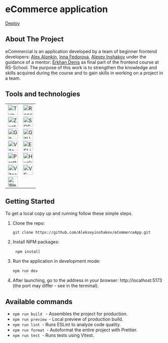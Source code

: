 # eCommerce application

[Deploy](https://pushnili-e-commerce.netlify.app/)

## About The Project

eCommercial is an application developed by a team of beginner frontend developers:
[Alex Alonkin](https://github.com/nevox-alexxx),
[Inna Fedorova](https://github.com/IFMA25),
[Alexey Inshakov](https://github.com/Alekseyinshakov)
under the guidance of a mentor: [Erkhan Denis](https://github.com/ErkhanDV) as final part of the frontend course at RS-School.
The purpose of this work is to strengthen the knowledge and skills acquired during the course and to gain skills in working on a project in a team.

## Tools and technologies

<table>
  <tr>
    <td>
      <a href="https://www.typescriptlang.org/">
        <img src="https://img.shields.io/badge/-TypeScript-3178C6?logo=typescript&logoColor=white" alt="TypeScript" style="height:32px;">
      </a>
    </td>
    <td>
      <a href="https://reactjs.org/">
        <img src="https://img.shields.io/badge/-React-61DAFB?logo=react&logoColor=black" alt="React" style="height:32px;">
      </a>
    </td>
  </tr>
  <tr>
    <td>
      <a href="https://zustand-demo.pmnd.rs/">
        <img src="https://img.shields.io/badge/-Zustand-000000?logo=zustand&logoColor=white" alt="Zustand" style="height:32px;">
      </a>
    </td>
    <td>
      <a href="https://sass-lang.com/">
        <img src="https://img.shields.io/badge/-SCSS-CC6699?logo=sass&logoColor=white" alt="SCSS" style="height:32px;">
      </a>
    </td>
  </tr>
  <tr>
    <td>
      <a href="https://git-scm.com/">
        <img src="https://img.shields.io/badge/-Git-F05032?logo=git&logoColor=white" alt="Git" style="height:32px;">
      </a>
    </td>
    <td>
      <a href="https://github.com/">
        <img src="https://img.shields.io/badge/-GitHub-181717?logo=github&logoColor=white" alt="GitHub" style="height:32px;">
      </a>
    </td>
  </tr>
  <tr>
    <td>
      <a href="https://vitejs.dev/">
        <img src="https://img.shields.io/badge/-Vite-646CFF?logo=vite&logoColor=white" alt="Vite" style="height:32px;">
      </a>
    </td>
    <td>
      <a href="https://eslint.org/">
        <img src="https://img.shields.io/badge/-ESLint-4B32C3?logo=eslint&logoColor=white" alt="ESLint" style="height:32px;">
      </a>
    </td>
  </tr>
  <tr>
    <td>
      <a href="https://prettier.io/">
        <img src="https://img.shields.io/badge/-Prettier-F7B93E?logo=prettier&logoColor=black" alt="Prettier" style="height:32px;">
      </a>
    </td>
    <td>
      <a href="https://typicode.github.io/husky/">
        <img src="https://img.shields.io/badge/-Husky-000000?logo=husky&logoColor=white" alt="Husky" style="height:32px;">
      </a>
    </td>
  </tr>
  <tr>
    <td>
      <a href="https://vitest.dev/">
        <img src="https://img.shields.io/badge/-Vitest-6E9F18?logo=vitest&logoColor=white" alt="Vitest" style="height:32px;">
      </a>
    </td>
    <td>
      <a href="https://code.visualstudio.com/">
        <img src="https://img.shields.io/badge/-VS%20Code-007ACC?logo=visual-studio-code&logoColor=white" alt="VS Code" style="height:32px;">
      </a>
    </td>
  </tr>
  <tr>
    <td>
      <a href="https://www.jetbrains.com/webstorm/">
        <img src="https://img.shields.io/badge/-WebStorm-000?logo=webstorm&logoColor=white" alt="WebStorm" style="height:32px;">
      </a>
    </td>
    <td></td>
  </tr>
</table>

## Getting Started

To get a local copy up and running follow these simple steps.

1. Clone the repo: <pre> `git clone https://github.com/Alekseyinshakov/eCommerceApp.git ` </pre>
2. Install NPM packages: <pre> `npm install ` </pre>
3. Run the application in development mode: <pre> `npm run dev ` </pre>
4. After launching, go to the address in your browser: http://localhost:5173 (the port may differ - see in the terminal).

## Available commands

- `npm run build ` - Assembles the project for production.
- `npm run preview `- Local preview of production build.
- `npm run lint `- Runs ESLint to analyze code quality.
- `npm run format `- Autoformat the entire project with Prettier.
- `npm run test `- Runs tests using Vitest.

